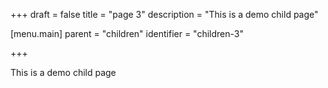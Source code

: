 +++
draft = false
title = "page 3"
description = "This is a demo child page"

[menu.main]
parent = "children"
identifier = "children-3"

+++

This is a demo child page
